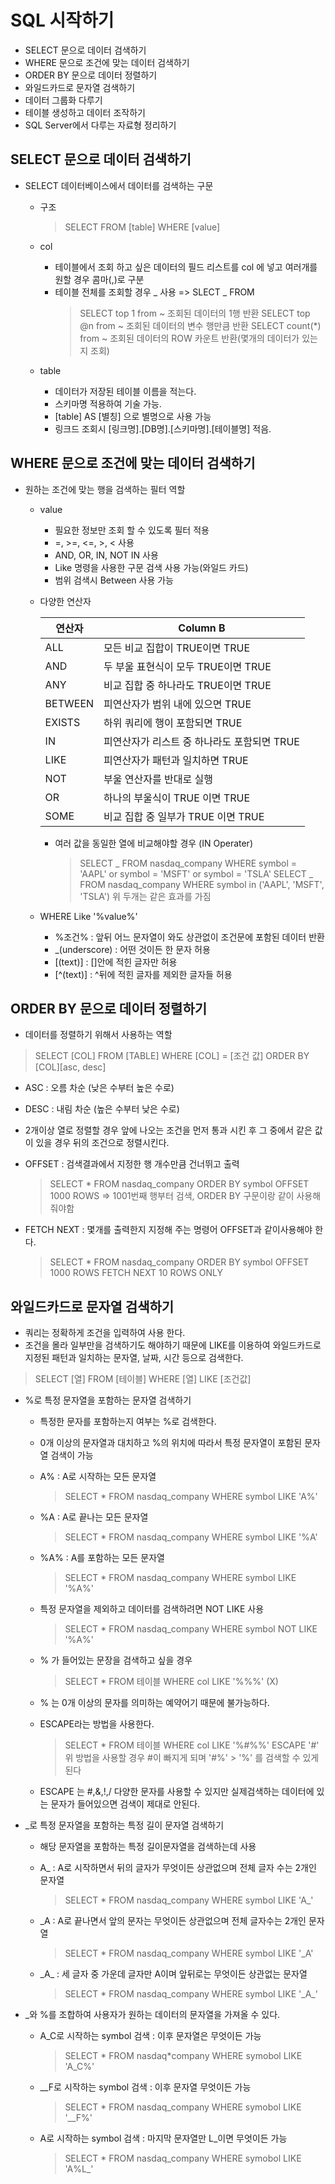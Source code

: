 # SQL 시작하기

- SELECT 문으로 데이터 검색하기
- WHERE 문으로 조건에 맞는 데이터 검색하기
- ORDER BY 문으로 데이터 정렬하기
- 와일드카드로 문자열 검색하기
- 데이터 그룹화 다루기
- 테이블 생성하고 데이터 조작하기
- SQL Server에서 다루는 자료형 정리하기

## SELECT 문으로 데이터 검색하기

- SELECT 데이터베이스에서 데이터를 검색하는 구문

  - 구조
    > SELECT <col> FROM [table] WHERE [value]
  - col

    - 테이블에서 조회 하고 싶은 데이터의 필드 리스트를 col 에 넣고 여러개를 원할 경우 콤마(,)로 구분
    - 테이블 전체를 조회할 경우 _ 사용 => SLECT _ FROM
      > SELECT top 1 from ~ 조회된 데이터의 1행 반환
      > SELECT top @n from ~ 조회된 데이터의 변수 행만큼 반환
      > SELECT count(\*) from ~ 조회된 데이터의 ROW 카운트 반환(몇개의 데이터가 있는지 조회)

  - table
    - 데이터가 저장된 테이블 이름을 적는다.
    - 스키마명 적용하여 기술 가능.
    - [table] AS [별칭] 으로 별명으로 사용 가능
    - 링크드 조회시 [링크명].[DB명].[스키마명].[테이블명] 적음.

## WHERE 문으로 조건에 맞는 데이터 검색하기

- 원하는 조건에 맞는 행을 검색하는 필터 역할

  - value

    - 필요한 정보만 조회 할 수 있도록 필터 적용
    - =, >=, <=, >, < 사용
    - AND, OR, IN, NOT IN 사용
    - Like 명령을 사용한 구문 검색 사용 가능(와일드 카드)
    - 범위 검색시 Between 사용 가능

  - 다양한 연산자

    | 연산자  | Column B                                    |
    | ------- | ------------------------------------------- |
    | ALL     | 모든 비교 집합이 TRUE이면 TRUE              |
    | AND     | 두 부울 표현식이 모두 TRUE이면 TRUE         |
    | ANY     | 비교 집합 중 하나라도 TRUE이면 TRUE         |
    | BETWEEN | 피연산자가 범위 내에 있으면 TRUE            |
    | EXISTS  | 하위 쿼리에 행이 포함되면 TRUE              |
    | IN      | 피연산자가 리스트 중 하나라도 포함되면 TRUE |
    | LIKE    | 피연산자가 패턴과 일치하면 TRUE             |
    | NOT     | 부울 연산자를 반대로 실행                   |
    | OR      | 하나의 부울식이 TRUE 이면 TRUE              |
    | SOME    | 비교 집합 중 일부가 TRUE 이면 TRUE          |

    - 여러 값을 동일한 열에 비교해야할 경우 (IN Operater)
      > SELECT _ FROM nasdaq_company WHERE symbol = 'AAPL' or symbol = 'MSFT' or symbol = 'TSLA'
      > SELECT _ FROM nasdaq_company WHERE symbol in ('AAPL', 'MSFT', 'TSLA')
      > 위 두개는 같은 효과를 가짐

  - WHERE Like '%value%'
    - %조건% : 앞뒤 어느 문자열이 와도 상관없이 조건문에 포함된 데이터 반환
    - \_(underscore) : 어떤 것이든 한 문자 허용
    - [(text)] : []안에 적힌 글자만 허용
    - [^(text)] : ^뒤에 적힌 글자를 제외한 글자들 허용

## ORDER BY 문으로 데이터 정렬하기

- 데이터를 정렬하기 위해서 사용하는 역할

> SELECT [COL] FROM [TABLE] WHERE [COL] = [조건 값] ORDER BY [COL][asc, desc]

- ASC : 오름 차순 (낮은 수부터 높은 수로)
- DESC : 내림 차순 (높은 수부터 낮은 수로)
- 2개이상 열로 정렬할 경우 앞에 나오는 조건을 먼저 통과 시킨 후 그 중에서 같은 값이 있을 경우 뒤의 조건으로 정렬시킨다.

- OFFSET : 검색결과에서 지정한 행 개수만큼 건너뛰고 출력
  > SELECT \* FROM nasdaq_company ORDER BY symbol OFFSET 1000 ROWS => 1001번째 행부터 검색, ORDER BY 구문이랑 같이 사용해 줘야함
- FETCH NEXT : 몇개를 출력한지 지정해 주는 명령어 OFFSET과 같이사용해야 한다.
  > SELECT \* FROM nasdaq_company ORDER BY symbol OFFSET 1000 ROWS FETCH NEXT 10 ROWS ONLY

## 와일드카드로 문자열 검색하기

- 쿼리는 정확하게 조건을 입력하여 사용 한다.
- 조건을 몰라 일부만을 검색하기도 해야하기 때문에 LIKE를 이용하여 와일드카드로 지정된 패턴과 일치하는 문자열, 날짜, 시간 등으로 검색한다.

> SELECT [열] FROM [테이블] WHERE [열] LIKE [조건값]

- %로 특정 문자열을 포함하는 문자열 검색하기

  - 특정한 문자를 포함하는지 여부는 %로 검색한다.
  - 0개 이상의 문자열과 대치하고 %의 위치에 따라서 특정 문자열이 포함된 문자열 검색이 가능

  - A% : A로 시작하는 모든 문자열

    > SELECT \* FROM nasdaq_company WHERE symbol LIKE 'A%'

  - %A : A로 끝나는 모든 문자열

    > SELECT \* FROM nasdaq_company WHERE symbol LIKE '%A'

  - %A% : A를 포함하는 모든 문자열

    > SELECT \* FROM nasdaq_company WHERE symbol LIKE '%A%'

  - 특정 문자열을 제외하고 데이터를 검색하려면 NOT LIKE 사용

    > SELECT \* FROM nasdaq_company WHERE symbol NOT LIKE '%A%'

  - % 가 들어있는 문장을 검색하고 싶을 경우

    > SELECT \* FROM 테이블 WHERE col LIKE '%%%' (X)

  - % 는 0개 이상의 문자를 의미하는 예약어기 때문에 불가능하다.
  - ESCAPE라는 방법을 사용한다.

    > SELECT \* FROM 테이블 WHERE col LIKE '%#%%' ESCAPE '#'
    > 위 방법을 사용할 경우 #이 빠지게 되며 '#%' > '%' 를 검색할 수 있게된다

  - ESCAPE 는 #,&,!,/ 다양한 문자를 사용할 수 있지만 실제검색하는 데이터에 있는 문자가 들어있으면 검색이 제대로 안된다.

- \_로 특정 문자열을 포함하는 특정 길이 문자열 검색하기

  - 해당 문자열을 포함하는 특정 길이문자열을 검색하는데 사용

  - A\_ : A로 시작하면서 뒤의 글자가 무엇이든 상관없으며 전체 글자 수는 2개인 문자열

    > SELECT \* FROM nasdaq_company WHERE symbol LIKE 'A\_'

  - \_A : A로 끝나면서 앞의 문자는 무엇이든 상관없으며 전체 글자수는 2개인 문자열

    > SELECT \* FROM nasdaq_company WHERE symbol LIKE '\_A'

  - \_A\_ : 세 글자 중 가운데 글자만 A이며 앞뒤로는 무엇이든 상관없는 문자열
    > SELECT \* FROM nasdaq_company WHERE symbol LIKE '\_A\_'

- \_와 %를 조합하여 사용자가 원하는 데이터의 문자열을 가져올 수 있다.

  - A_C로 시작하는 symbol 검색 : 이후 문자열은 무엇이든 가능
    > SELECT \* FROM nasdaq\*company WHERE symobol LIKE 'A_C%'
  - \_\_F로 시작하는 symbol 검색 : 이후 문자열 무엇이든 가능
    > SELECT \* FROM nasdaq_company WHERE symobol LIKE '\_\_F%'
  - A로 시작하는 symbol 검색 : 마지막 문자열만 L\_이면 무엇이든 가능
    > SELECT \* FROM nasdaq_company WHERE symobol LIKE 'A%L\_'
